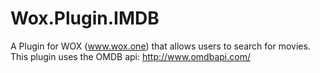 # Wox.Plugin.IMDB


A Plugin for WOX (www.wox.one) that allows users to search for movies. 
This plugin uses the OMDB api: http://www.omdbapi.com/
